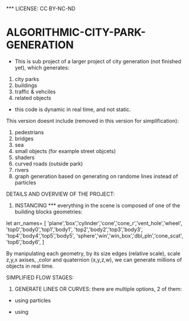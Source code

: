 
*** LICENSE: CC BY-NC-ND 

# ALGORITHMIC-CITY-PARK-GENERATION

- This is sub project of a larger project of city generation (not finished yet), which generates:

1. city parks
2. buildings
3. traffic & vehciles
4. related objects


* this code is dynamic in real time, and not static. 

This version doesnt include (removed in this version for simplification):
1. pedestrians 
2. bridges
3. sea
4. small objects (for example street objcets)
5. shaders
6. curved roads (outside park)
7. rivers
8. graph generation based on generating on randome lines instead of particles




DETAILS AND OVERVIEW OF THE PROJECT:

1. INSTANCING
*** everything in the scene is composed of one of the building blocks geometries:

let arr_names= [
	'plane','box','cylinder','cone','cone_r','vent_hole','wheel',
	'top0','body0','top1','body1',
	'top2','body2','top3','body3',
	'top4','body4','top5','body5',
	'sphere','win','win_box','dbl_pln','cone_scat',	'top6','body6',
]		

By manipulating each geometry, by its size edges (relative scale), scale z,y,x axises, ,color and quaternion (x,y,z,w), we can generate millions of objects in real time.



SIMPLIFIED FLOW STAGES:

1. GENERATE LINES OR CURVES:
there are multiple options, 2 of them:

- using particles

- using 



















